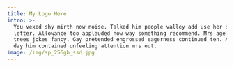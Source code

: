 ```yaml
---
title: My Logo Here
intro: >-
  You vexed shy mirth now noise. Talked him people valley add use her depend
  letter. Allowance too applauded now way something recommend. Mrs age men and
  trees jokes fancy. Gay pretended engrossed eagerness continued ten. Admitting
  day him contained unfeeling attention mrs out.
image: /img/sp_256gb_ssd.jpg
---
```

